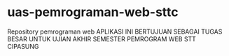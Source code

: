 # uas-pemrograman-web-sttc
Repository pemrograman web
APLIKASI INI BERTUJUAN SEBAGAI TUGAS BESAR UNTUK UJIAN AKHIR SEMESTER PEMROGRAM WEB STT CIPASUNG
